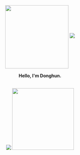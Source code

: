  
<div align='center'>
  <img src='https://user-images.githubusercontent.com/59818904/137610355-95738e4c-ba13-4e9d-adb1-48430eabbaf1.PNG' width='200px' height='200px' align='center'/>
  <a href="https://hits.seeyoufarm.com"><img src="https://hits.seeyoufarm.com/api/count/incr/badge.svg?url=https%3A%2F%2Fgithub.com%2Folennis%2Fhit-counter&count_bg=%23F37321&title_bg=%232B3F6B&icon=&icon_color=%23E7E7E7&title=hi%21&edge_flat=false" /></a>
  <br>
  <p>
    <strong>Hello, I'm Donghun.</strong>
    
  </p>
</div>
<br>

<div align='center' >
  <img src='https://github-readme-stats.vercel.app/api?username=olennis&theme=calm&_icons=true' />
  <img src='https://github-readme-stats.vercel.app/api/top-langs/?username=olennis&theme=calm&_icons=true' height='195px'/>
</div>



<!--
**olennis/olennis** is a ✨ _special_ ✨ repository because its `README.md` (this file) appears on your GitHub profile.

Here are some ideas to get you started:

- 🔭 I’m currently working on ...
- 🌱 I’m currently learning ...
- 👯 I’m looking to collaborate on ...
- 🤔 I’m looking for help with ...
- 💬 Ask me about ...
- 📫 How to reach me: ...
- 😄 Pronouns: ...
- ⚡ Fun fact: ...
-->
<div>
  
</div>

